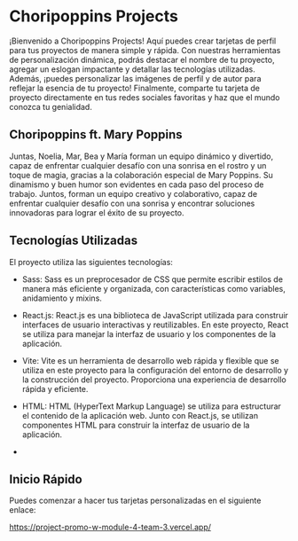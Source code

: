 # Choripoppins Projects

¡Bienvenido a Choripoppins Projects! Aquí puedes crear tarjetas de perfil para tus proyectos de manera simple y rápida. Con nuestras herramientas de personalización dinámica, podrás destacar el nombre de tu proyecto, agregar un eslogan impactante y detallar las tecnologías utilizadas. Además, ¡puedes personalizar las imágenes de perfil y de autor para reflejar la esencia de tu proyecto! Finalmente, comparte tu tarjeta de proyecto directamente en tus redes sociales favoritas y haz que el mundo conozca tu genialidad.

## Choripoppins ft. Mary Poppins

Juntas, Noelia, Mar, Bea y María forman un equipo dinámico y divertido, capaz de enfrentar cualquier desafío con una sonrisa en el rostro y un toque de magia, gracias a la colaboración especial de Mary Poppins. Su dinamismo y buen humor son evidentes en cada paso del proceso de trabajo. Juntos, forman un equipo creativo y colaborativo, capaz de enfrentar cualquier desafío con una sonrisa y encontrar soluciones innovadoras para lograr el éxito de su proyecto.

## Tecnologías Utilizadas

El proyecto utiliza las siguientes tecnologías:

- Sass: Sass es un preprocesador de CSS que permite escribir estilos de manera más eficiente y organizada, con características como variables, anidamiento y mixins.

- React.js: React.js es una biblioteca de JavaScript utilizada para construir interfaces de usuario interactivas y reutilizables. En este proyecto, React se utiliza para manejar la interfaz de usuario y los componentes de la aplicación.

- Vite: Vite es un herramienta de desarrollo web rápida y flexible que se utiliza en este proyecto para la configuración del entorno de desarrollo y la construcción del proyecto. Proporciona una experiencia de desarrollo rápida y eficiente.

- HTML: HTML (HyperText Markup Language) se utiliza para estructurar el contenido de la aplicación web. Junto con React.js, se utilizan componentes HTML para construir la interfaz de usuario de la aplicación.

-

## Inicio Rápido

Puedes comenzar a hacer tus tarjetas personalizadas en el siguiente enlace:

https://project-promo-w-module-4-team-3.vercel.app/

